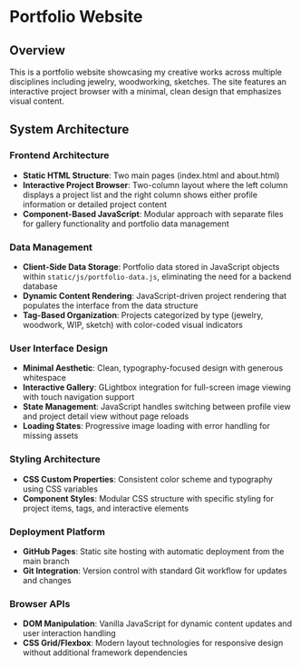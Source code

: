 # Portfolio Website

## Overview

This is a  portfolio website showcasing my creative works across multiple disciplines including jewelry, woodworking, sketches. The site features an interactive project browser with a minimal, clean design that emphasizes visual content.

## System Architecture

### Frontend Architecture
- **Static HTML Structure**: Two main pages (index.html and about.html)
- **Interactive Project Browser**: Two-column layout where the left column displays a project list and the right column shows either profile information or detailed project content
- **Component-Based JavaScript**: Modular approach with separate files for gallery functionality and portfolio data management

### Data Management
- **Client-Side Data Storage**: Portfolio data stored in JavaScript objects within `static/js/portfolio-data.js`, eliminating the need for a backend database
- **Dynamic Content Rendering**: JavaScript-driven project rendering that populates the interface from the data structure
- **Tag-Based Organization**: Projects categorized by type (jewelry, woodwork, WIP, sketch) with color-coded visual indicators

### User Interface Design
- **Minimal Aesthetic**: Clean, typography-focused design with generous whitespace
- **Interactive Gallery**: GLightbox integration for full-screen image viewing with touch navigation support
- **State Management**: JavaScript handles switching between profile view and project detail view without page reloads
- **Loading States**: Progressive image loading with error handling for missing assets

### Styling Architecture
- **CSS Custom Properties**: Consistent color scheme and typography using CSS variables
- **Component Styles**: Modular CSS structure with specific styling for project items, tags, and interactive elements

### Deployment Platform
- **GitHub Pages**: Static site hosting with automatic deployment from the main branch
- **Git Integration**: Version control with standard Git workflow for updates and changes

### Browser APIs
- **DOM Manipulation**: Vanilla JavaScript for dynamic content updates and user interaction handling
- **CSS Grid/Flexbox**: Modern layout technologies for responsive design without additional framework dependencies
